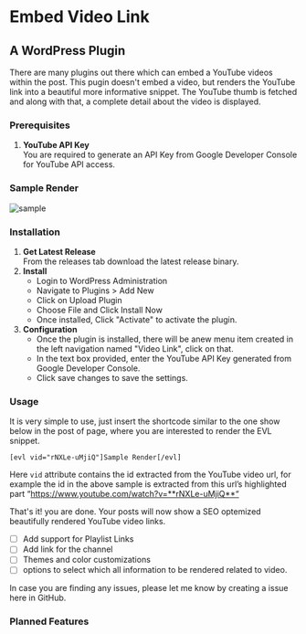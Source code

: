 # Embed Video Link

## A WordPress Plugin

There are many plugins out there which can embed a YouTube videos within the post. This pugin doesn't embed a video, but renders the YouTube link into a beautiful more informative snippet. The YouTube thumb is fetched and along with that, a complete detail about the video is displayed.

### Prerequisites
1. **YouTube API Key**  
You are required to generate an API Key from Google Developer Console for YouTube API access.

### Sample Render

![sample][sample]

### Installation
1. **Get Latest Release**  
From the releases tab download the latest release binary.
2. **Install**
   * Login to WordPress Administration
   * Navigate to Plugins > Add New
   * Click on Upload Plugin
   * Choose File and Click Install Now
   * Once installed, Click "Activate" to activate the plugin.
3. **Configuration**
   * Once the plugin is installed, there will be anew menu item created in the left navigation named "Video Link", click on that.
   * In the text box provided, enter the YouTube API Key generated from Google Developer Console.
   * Click save changes to save the settings.

### Usage
It is very simple to use, just insert the shortcode similar to the one show below in the post of page, where you are interested to render the EVL snippet.

```
[evl vid="rNXLe-uMjiQ"]Sample Render[/evl]
```
Here `vid` attribute contains the id extracted from the YouTube video url, for example the id in the above sample is extracted from this url’s highlighted part “https://www.youtube.com/watch?v=**rNXLe-uMjiQ**“

That's it! you are done. Your posts will now show a SEO optemized beautifully rendered YouTube video links.

- [ ] Add support for Playlist Links
- [ ] Add link for the channel
- [ ] Themes and color customizations
- [ ] options to select which all information to be rendered related to video.

In case you are finding any issues, please let me know by creating a issue here in GitHub.

### Planned Features

[sample]: https://www.mindzgrouptech.net/wp-content/uploads/2017/03/evl_sample.png